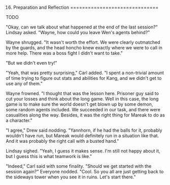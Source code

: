 16. Preparation and Reflection
==============================

TODO

"Okay, can we talk about what happened at the end of the last session?" Lindsay asked. "Wayne, how could you leave Wen's agents behind?"

Wayne shrugged. "It wasn't worth the effort. We were clearly outmatched by the guards, and the head honcho knew exactly where we were to call in more help. There was a boss fight I didn't want to take."

"But we didn't even try!"

"Yeah, that was pretty surprising," Carl added. "I spent a non-trivial amount of time trying to figure out stats and abilities for Kang, and we didn't get to use any of them."

Wayne frowned. "I thought that was the lesson here. Prisoner guy said to cut your losses and think about the long game. Well in this case, the long game is to make sure the world doesn't get blown up by some demon, some random agents included. We succeeded in our task, and there were casualities along the way. Besides, it was the right thing for Mareak to do as a character."

"I agree," Drew said nodding. "Yannhorn, if he had the balls for it, probably wouldn't have run, but Mareak would definitely run in a situation like that. And it was probably the right call with a busted hand."

Lindsay sighed. "Yeah, I guess it makes sense. I'm still not happy about it, but I guess this is what teamwork is like."

"Indeed," Carl said with some finality. "Should we get started with the session again?" Everyone nodded. "Cool. So you all are just getting back to the sideways tower when you see it in ruins. Let's start there."
